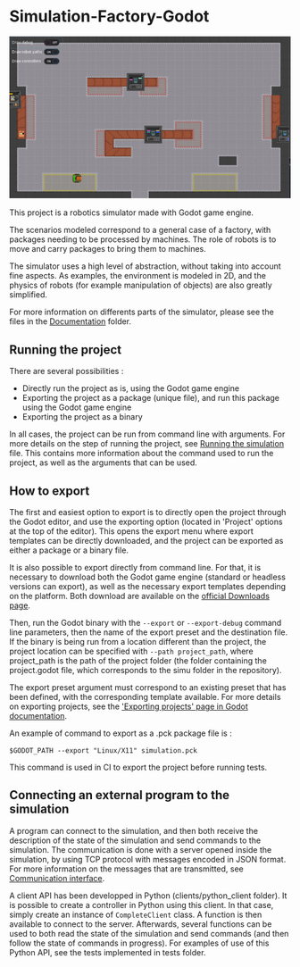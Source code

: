 # Simulation-Factory-Godot

![Screenshot of the simulator](Documentation/simulation_image.png)

This project is a robotics simulator made with Godot game engine.

The scenarios modeled correspond to a general case of a factory, with packages needing to be processed by machines.  The role of robots is to move and carry packages to bring them to machines.

The simulator uses a high level of abstraction, without taking into account fine aspects. As examples, the environment is modeled in 2D, and the physics of robots (for example manipulation of objects) are also greatly simplified. 

For more information on differents parts of the simulator, please see the files in the [Documentation](Documentation) folder.




## Running the project

There are several possibilities :
- Directly run the project as is, using the Godot game engine
- Exporting the project as a package (unique file), and run this package using the Godot game engine
- Exporting the project as a binary

In all cases, the project can be run from command line  with arguments. For more details on the step of running the project, see [Running the simulation](Documentation/run_simulation.md) file. This contains more information about the command used to run the project, as well as the arguments that can be used.


## How to export

The first and easiest option to export is to directly open the project through the Godot editor, and use the exporting option (located in 'Project' options at the top of the editor). This opens the export menu where export templates can be directly downloaded, and the project can be exported as either a package or a binary file.


It is also possible to export directly from command line. For that, it is necessary to download both the Godot game engine (standard or headless versions can export), as well as the necessary export templates depending on the platform. Both download are available on the [official Downloads page](https://godotengine.org/download).

Then, run the Godot binary with the `--export` or `--export-debug` command line parameters, then the name of the export preset and the destination file. If the binary is being run from a location different than the project, the project location can be specified with `--path project_path`, where project_path is the path of the project folder (the folder containing the project.godot file, which corresponds to the simu folder in the repository).

The export preset argument must correspond to an existing preset that has been defined, with the corresponding template available. For more details on exporting projects, see the ['Exporting projects' page in Godot documentation](https://docs.godotengine.org/en/stable/getting_started/workflow/export/exporting_projects.html).

An example of command to export as a .pck package file is :

    $GODOT_PATH --export "Linux/X11" simulation.pck

This command is used in CI to export the project before running tests.

## Connecting an external program to the simulation

A program can connect to the simulation, and then both receive the description of the state of the simulation and send commands to the simulation. The communication is done with a server opened inside the simulation, by using TCP protocol with messages encoded in JSON format. For more information on the messages that are transmitted, see [Communication interface](Documentation/communication.md).

A client API has been developped in Python (clients/python_client folder). It is possible to create a controller in Python using this client. In that case, simply create an instance of `CompleteClient` class. A function is then available to connect to the server. Afterwards, several functions can be used to both read the state of the simulation and send commands (and then follow the state of commands in progress). For examples of use of this Python API, see the tests implemented in tests folder.
